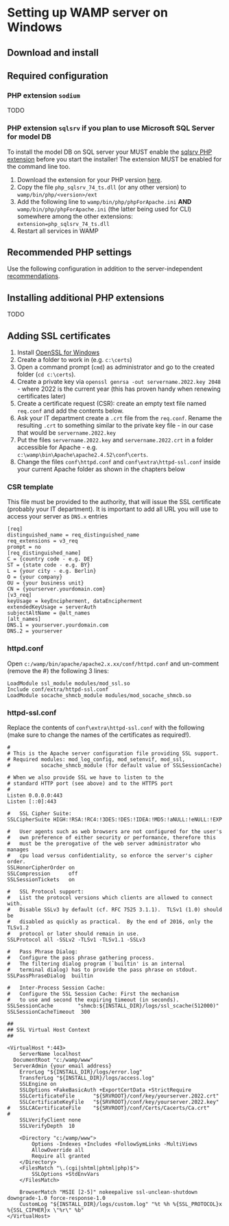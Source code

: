 # Setting up WAMP server on Windows

## Download and install

## Required configuration

### PHP extension `sodium`

TODO 

### PHP extension `sqlsrv` if you plan to use Microsoft SQL Server for model DB

To install the model DB on SQL server your MUST enable the [sqlsrv PHP extension](https://github.com/microsoft/msphpsql/releases) before you start the installer! The extension MUST be enabled for the command line too.

1. Download the extension for your PHP version [here](https://github.com/microsoft/msphpsql/releases).
2. Copy the file `php_sqlsrv_74_ts.dll` (or any other version) to `wamp/bin/php/<version>/ext`
3. Add the following line to `wamp/bin/php/phpForApache.ini` **AND** `wamp/bin/php/phpForApache.ini` (the latter being used for CLI) somewhere among the other extensions: `extension=php_sqlsrv_74_ts.dll`
4. Restart all services in WAMP

## Recommended PHP settings

Use the following configuration in addition to the server-independent [recommendations](Recommended_PHP_settings.md).

## Installing additional PHP extensions

TODO

## Adding SSL certificates

1. Install [OpenSSL for Windows](https://slproweb.com/products/Win32OpenSSL.html)
2. Create a folder to work in (e.g. `c:\certs`)
3. Open a command prompt (`cmd`) as administrator and go to the created folder (`cd c:\certs`).
4. Create a private key via `openssl genrsa -out servername.2022.key 2048` - where 2022 is the current year (this has proven handy when renewing certificates later)
5. Create a certificate request (CSR): create an empty text file named `req.conf` and add the contents below.
6. Ask your IT department create a `.crt` file from the `req.conf`. Rename the resulting `.crt` to something similar to the private key file - in our case that would be `servername.2022.key`
7. Put the files `servername.2022.key` and `servername.2022.crt` in a folder accessible for Apache - e.g. `c:\wamp\bin\Apache\apache2.4.52\conf\certs`. 
8. Change the files `conf\httpd.conf` and `conf\extra\httpd-ssl.conf` inside your current Apache folder as shown in the chapters below


### CSR template

This file must be provided to the authority, that will issue the SSL certificate (probably your IT department). It is important to add all URL you will use to access your server as `DNS.x` entries

```
[req]
distinguished_name = req_distinguished_name
req_extensions = v3_req
prompt = no
[req_distinguished_name]
C = {country code - e.g. DE}
ST = {state code - e.g. BY}
L = {your city - e.g. Berlin}
O = {your company}
OU = {your business unit}
CN = {yourserver.yourdomain.com}
[v3_req]
keyUsage = keyEncipherment, dataEncipherment
extendedKeyUsage = serverAuth
subjectAltName = @alt_names
[alt_names]
DNS.1 = yourserver.yourdomain.com
DNS.2 = yourserver
```

### httpd.conf

Open `c:/wamp/bin/apache/apache2.x.xx/conf/httpd.conf` and un-comment (remove the #) the following 3 lines:

```
LoadModule ssl_module modules/mod_ssl.so
Include conf/extra/httpd-ssl.conf
LoadModule socache_shmcb_module modules/mod_socache_shmcb.so
```

### httpd-ssl.conf

Replace the contents of `conf\extra\httpd-ssl.conf` with the following (make sure to change the names of the certificates as required!).

```
#
# This is the Apache server configuration file providing SSL support.
# Required modules: mod_log_config, mod_setenvif, mod_ssl,
#          socache_shmcb_module (for default value of SSLSessionCache)

# When we also provide SSL we have to listen to the
# standard HTTP port (see above) and to the HTTPS port
#
Listen 0.0.0.0:443
Listen [::0]:443

#   SSL Cipher Suite:
SSLCipherSuite HIGH:!RSA:!RC4:!3DES:!DES:!IDEA:!MD5:!aNULL:!eNULL:!EXP

#   User agents such as web browsers are not configured for the user's
#   own preference of either security or performance, therefore this
#   must be the prerogative of the web server administrator who manages
#   cpu load versus confidentiality, so enforce the server's cipher order.
SSLHonorCipherOrder on
SSLCompression      off
SSLSessionTickets   on

#   SSL Protocol support:
#   List the protocol versions which clients are allowed to connect with.
#   Disable SSLv3 by default (cf. RFC 7525 3.1.1).  TLSv1 (1.0) should be
#   disabled as quickly as practical.  By the end of 2016, only the TLSv1.2
#   protocol or later should remain in use.
SSLProtocol all -SSLv2 -TLSv1 -TLSv1.1 -SSLv3

#   Pass Phrase Dialog:
#   Configure the pass phrase gathering process.
#   The filtering dialog program (`builtin' is an internal
#   terminal dialog) has to provide the pass phrase on stdout.
SSLPassPhraseDialog  builtin

#   Inter-Process Session Cache:
#   Configure the SSL Session Cache: First the mechanism
#   to use and second the expiring timeout (in seconds).
SSLSessionCache        "shmcb:${INSTALL_DIR}/logs/ssl_scache(512000)"
SSLSessionCacheTimeout  300

##
## SSL Virtual Host Context
##

<VirtualHost *:443>
	ServerName localhost
  DocumentRoot "c:/wamp/www"
  ServerAdmin {your email address}
	ErrorLog "${INSTALL_DIR}/logs/error.log"
	TransferLog "${INSTALL_DIR}/logs/access.log"
	SSLEngine on
	SSLOptions +FakeBasicAuth +ExportCertData +StrictRequire
	SSLCertificateFile      "${SRVROOT}/conf/key/yourserver.2022.crt"
	SSLCertificateKeyFile   "${SRVROOT}/conf/key/yourserver.2022.key"
#	SSLCACertificateFile    "${SRVROOT}/conf/Certs/Cacerts/Ca.crt"
#
	SSLVerifyClient none
	SSLVerifyDepth  10

	<Directory "c:/wamp/www">
		Options -Indexes +Includes +FollowSymLinks -MultiViews
		AllowOverride all
		Require all granted
	</Directory>
	<FilesMatch "\.(cgi|shtml|phtml|php)$">
		SSLOptions +StdEnvVars
	</FilesMatch>

	BrowserMatch "MSIE [2-5]" nokeepalive ssl-unclean-shutdown downgrade-1.0 force-response-1.0
	CustomLog "${INSTALL_DIR}/logs/custom.log" "%t %h %{SSL_PROTOCOL}x %{SSL_CIPHER}x \"%r\" %b"
</VirtualHost>
```
	